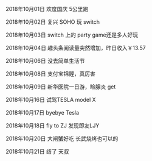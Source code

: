2018年10月01日
欢度国庆 5公里跑

2018年10月02日
复兴 SOHO 玩 switch

2018年10月03日
switch 上的 party game还是多人好玩

2018年10月04日
趣头条阅读量突然增加，昨日收入￥13.57

2018年10月06日
没去简单生活节

2018年10月08日
支付宝锦鲤，真厉害

2018年10月09日
新华医院一日游，睑腺炎 get

2018年10月16日
试驾TESLA model X

2018年10月17日
byebye Tesla

2018年10月18日
fly to ZJ
发现即友LJY

2018年10月20日
大闸蟹好吃
长武烧烤也可以的

2018年10月21日
结了 天叔